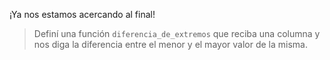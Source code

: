 ¡Ya nos estamos acercando al final!

> Definí una función  `diferencia_de_extremos` que reciba una columna y nos diga la diferencia entre el menor y el mayor valor de la misma. 
